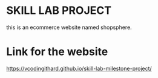 # SKILL LAB PROJECT 

this is an ecommerce website named shopsphere.

# Link for the website
https://vcodingithard.github.io/skill-lab-milestone-project/

